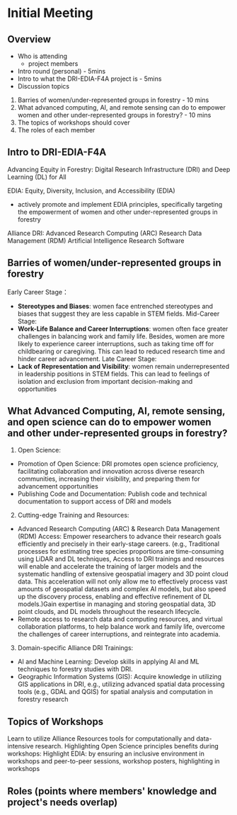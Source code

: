 # Initial Meeting
## Overview
- Who is attending 
    - project members
- Intro round (personal) - 5mins
- Intro to what the DRI-EDIA-F4A project is - 5mins
- Discussion topics 
1. Barries of women/under-represented groups in forestry - 10 mins
2. What advanced computing, AI, and remote sensing can do to empower women and other under-represented groups in forestry? - 10 mins
3. The topics of workshops should cover 
4. The roles of each member

## Intro to DRI-EDIA-F4A

Advancing Equity in Forestry: Digital Research Infrastructure (DRI) and Deep Learning (DL) for All

EDIA:
Equity, Diversity, Inclusion, and Accessibility (EDIA) 
- actively promote and implement EDIA principles, specifically targeting the empowerment of women and other under-represented groups in forestry

Alliance DRI:
Advanced Research Computing (ARC)
Research Data Management (RDM)
Artificial Intelligence
Research Software

## Barries of women/under-represented groups in forestry
Early Career Stage：
- **Stereotypes and Biases**: women face entrenched stereotypes and biases that suggest they are less capable in STEM fields.
Mid-Career Stage:
- **Work-Life Balance and Career Interruptions**: women often face greater challenges in balancing work and family life. Besides, women are more likely to experience career interruptions, such as taking time off for childbearing or caregiving. This can lead to reduced research time and hinder career advancement.
Late Career Stage:
- **Lack of Representation and Visibility**: women remain underrepresented in leadership positions in STEM fields. This can lead to feelings of isolation and exclusion from important decision-making and opportunities

## What Advanced Computing, AI, remote sensing, and open science can do to empower women and other under-represented groups in forestry?
1. Open Science:
- Promotion of Open Science: DRI promotes open science proficiency, facilitating collaboration and innovation across diverse research communities, increasing their visibility, and preparing them for advancement opportunities 
- Publishing Code and Documentation: Publish code and technical documentation to support access of DRI and models

2. Cutting-edge Training and Resources:
- Advanced Research Computing (ARC) & Research Data Management (RDM) Access: Empower researchers to advance their research goals efficiently and precisely in their early-stage careers.  (e.g., Traditional processes for estimating tree species proportions are time-consuming using LiDAR and DL techniques, Access to DRI trainings and resources will enable and accelerate the training of larger models and the systematic handling of extensive geospatial imagery and 3D point cloud data. This acceleration will not only allow me to effectively process vast amounts of geospatial datasets and complex AI models, but also speed up the discovery process, enabling and effective refinement of DL models.)Gain expertise in managing and storing geospatial data, 3D point clouds, and DL models throughout the research lifecycle.
- Remote access to research data and computing resources, and virtual collaboration platforms, to help balance work and family life, overcome the challenges of career interruptions, and reintegrate into academia.

3. Domain-specific Alliance DRI Trainings:
- AI and Machine Learning: Develop skills in applying AI and ML techniques to forestry studies with DRI.
- Geographic Information Systems (GIS): Acquire knowledge in utilizing GIS applications in DRI, e.g., utilizing advanced spatial data processing tools (e.g., GDAL and QGIS) for spatial analysis and computation in forestry research

## Topics of Workshops
Learn to utilize Alliance Resources tools for computationally and data-intensive research.
Highlighting Open Science principles benefits during workshops: 
Highlight EDIA: by ensuring an inclusive environment in workshops and peer-to-peer sessions, workshop posters, highlighting in workshops

## Roles (points where members' knowledge and project's needs overlap)

